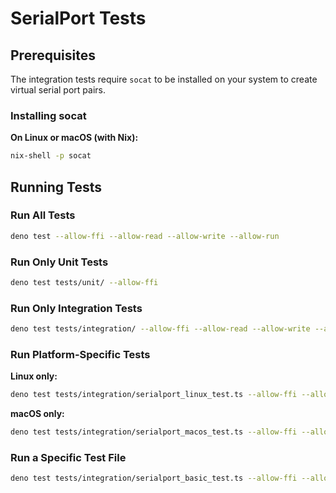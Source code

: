 # SerialPort Tests

## Prerequisites

The integration tests require `socat` to be installed on your system to create virtual serial port pairs.

### Installing socat

**On Linux or macOS (with Nix):**
```bash
nix-shell -p socat
```

## Running Tests

### Run All Tests

```bash
deno test --allow-ffi --allow-read --allow-write --allow-run
```

### Run Only Unit Tests

```bash
deno test tests/unit/ --allow-ffi
```

### Run Only Integration Tests

```bash
deno test tests/integration/ --allow-ffi --allow-read --allow-write --allow-run
```

### Run Platform-Specific Tests

**Linux only:**
```bash
deno test tests/integration/serialport_linux_test.ts --allow-ffi --allow-read --allow-write --allow-run
```

**macOS only:**
```bash
deno test tests/integration/serialport_macos_test.ts --allow-ffi --allow-read --allow-write --allow-run
```

### Run a Specific Test File

```bash
deno test tests/integration/serialport_basic_test.ts --allow-ffi --allow-read --allow-write --allow-run
```
